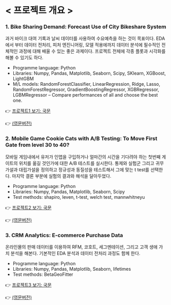 # < 프로젝트 개요 >


### 1. Bike Sharing Demand: Forecast Use of City Bikeshare System
과거 바이크 대여 기록과 날씨 데이터를 사용하여 수요예측을 하는 것이 목표이다. EDA에서 부터 데이터 전처리, 피처 엔진니어링, 모델 적용에까지 데이터 분석에 필수적인 전체적인 과정에 대해 배울 수 있는 좋은 과제이다. 프로젝트 전체에 각종 플롯과 시각화를 해볼 수 있기도 하다.
- Programme language: Python
- Libraries: Numpy, Pandas, Matplotlib, Seaborn, Scipy, SKlearn, XGBoost, LightGBM
- M/L models: RandomForestClassifier, LinearRegression, Ridge, Lasso, RandomForestRegressor, GradientBoostingRegressor, XGBRegressor, LGBMRegressor – Compare performances of all and choose the best one.

👉 <a href="https://github.com/Cheon-Young-Hwa/data-analyst-portfolio-Korean/blob/main/1.bike_sharing_demand_prediction_KOR/biking_sharing_demand_KOR.ipynb">프로젝트1 보기: 국문</a>

👉 <a href="https://github.com/Cheon-Young-Hwa/data-analyst-portfolio/blob/main/1.bike_sharing_demand_prediction/biking_sharing_demand_ENG.ipynb">  (영문버전)</a>




### 2. Mobile Game Cookie Cats with A/B Testing: To Move First Gate from level 30 to 40?
모바일 게임내에서 유저가 인앱을 구입하거나 얼마간의 시간을 기다려야 하는 첫번째 게이트의 위치를 옮길 것인가에 대한 A/B 테스트를 실시한다. 통제와 실험군 그리고 귀무가설과 대립가설을 정의하고 정규성과 동질성을 테스트해서 그에 맞는 t test를 선택한다. 마지막 결론 부분에 실험의 결과와 해석을 달아두었다.
- Programme language: Python
- Libraries: Numpy, Pandas, Matplotlib, Seaborn, Scipy
- Test methods: shapiro, leven, t-test, welch test, mannwhitneyu 

👉 <a href="https://github.com/Cheon-Young-Hwa/data-analyst-portfolio-Korean/blob/main/2.A%3AB_testing_mobile_game_KOR/ab_tesing_mobile_game_KOR.ipynb">프로젝트2 보기: 국문</a> 

👉 <a href="https://github.com/Cheon-Young-Hwa/data-analyst-portfolio/blob/main/2.A%3AB_testing_mobile_game/ab_tesing_mobile_game_ENG.ipynb">(영문버전)</a> 




### 3. CRM Analytics: E-commerce Purchase Data
온라인몰의 판매 데이터를 이용하여 RFM, 코호트, 세그멘테이션, 그리고 고객 생애 가치 분석을 해본다. 기본적인 EDA 분석과 데이터 전처리 과정도 함께 한다.
- Programme language: Python
- Libraries: Numpy, Pandas, Matplotlib, Seaborn, lifetimes
- Test methods: BetaGeoFitter

👉 <a href="https://github.com/Cheon-Young-Hwa/data-analyst-portfolio-Korean/blob/main/3.crm_analytics_KOR.ipynb">프로젝트3 보기: 국문</a>

👉 <a href="https://github.com/Cheon-Young-Hwa/data-analyst-portfolio/blob/main/3.crm_analytics_ENG.ipynb">(영문버전)</a> 
